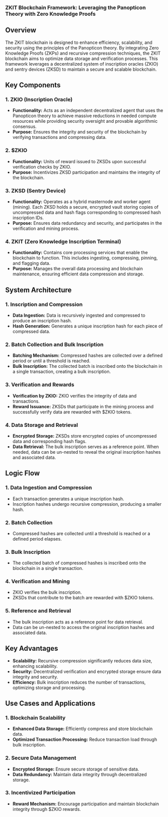 ### ZKIT Blockchain Framework: Leveraging the Panopticon Theory with Zero Knowledge Proofs

## Overview

The ZKIT blockchain is designed to enhance efficiency, scalability, and security using the principles of the Panopticon theory. By integrating Zero Knowledge Proofs (ZKPs) and recursive compression techniques, the ZKIT blockchain aims to optimize data storage and verification processes. This framework leverages a decentralized system of inscription oracles (ZKIO) and sentry devices (ZKSD) to maintain a secure and scalable blockchain.

## Key Components

### 1. ZKIO (Inscription Oracle)

- **Functionality:** Acts as an independent decentralized agent that uses the Panopticon theory to achieve massive reductions in needed compute resources while providing security oversight and provable algorithmic consensus.
- **Purpose:** Ensures the integrity and security of the blockchain by verifying transactions and compressing data.

### 2. $ZKIO

- **Functionality:** Units of reward issued to ZKSDs upon successful verification checks by ZKIO.
- **Purpose:** Incentivizes ZKSD participation and maintains the integrity of the blockchain.

### 3. ZKSD (Sentry Device)

- **Functionality:** Operates as a hybrid masternode and worker agent (mining). Each ZKSD holds a secure, encrypted vault storing copies of uncompressed data and hash flags corresponding to compressed hash inscription IDs.
- **Purpose:** Ensures data redundancy and security, and participates in the verification and mining process.

### 4. ZKIT (Zero Knowledge Inscription Terminal)

- **Functionality:** Contains core processing services that enable the blockchain to function. This includes ingesting, compressing, pinning, and flagging data.
- **Purpose:** Manages the overall data processing and blockchain maintenance, ensuring efficient data compression and storage.

## System Architecture

### 1. Inscription and Compression

- **Data Ingestion:** Data is recursively ingested and compressed to produce an inscription hash.
- **Hash Generation:** Generates a unique inscription hash for each piece of compressed data.

### 2. Batch Collection and Bulk Inscription

- **Batching Mechanism:** Compressed hashes are collected over a defined period or until a threshold is reached.
- **Bulk Inscription:** The collected batch is inscribed onto the blockchain in a single transaction, creating a bulk inscription.

### 3. Verification and Rewards

- **Verification by ZKIO:** ZKIO verifies the integrity of data and transactions.
- **Reward Issuance:** ZKSDs that participate in the mining process and successfully verify data are rewarded with $ZKIO tokens.

### 4. Data Storage and Retrieval

- **Encrypted Storage:** ZKSDs store encrypted copies of uncompressed data and corresponding hash flags.
- **Data Retrieval:** The bulk inscription serves as a reference point. When needed, data can be un-nested to reveal the original inscription hashes and associated data.

## Logic Flow

### 1. Data Ingestion and Compression

- Each transaction generates a unique inscription hash.
- Inscription hashes undergo recursive compression, producing a smaller hash.

### 2. Batch Collection

- Compressed hashes are collected until a threshold is reached or a defined period elapses.

### 3. Bulk Inscription

- The collected batch of compressed hashes is inscribed onto the blockchain in a single transaction.

### 4. Verification and Mining

- ZKIO verifies the bulk inscription.
- ZKSDs that contribute to the batch are rewarded with $ZKIO tokens.

### 5. Reference and Retrieval

- The bulk inscription acts as a reference point for data retrieval.
- Data can be un-nested to access the original inscription hashes and associated data.

## Key Advantages

- **Scalability:** Recursive compression significantly reduces data size, enhancing scalability.
- **Security:** Decentralized verification and encrypted storage ensure data integrity and security.
- **Efficiency:** Bulk inscription reduces the number of transactions, optimizing storage and processing.

## Use Cases and Applications

### 1. Blockchain Scalability

- **Enhanced Data Storage:** Efficiently compress and store blockchain data.
- **Optimized Transaction Processing:** Reduce transaction load through bulk inscription.

### 2. Secure Data Management

- **Encrypted Storage:** Ensure secure storage of sensitive data.
- **Data Redundancy:** Maintain data integrity through decentralized storage.

### 3. Incentivized Participation

- **Reward Mechanism:** Encourage participation and maintain blockchain integrity through $ZKIO rewards.
